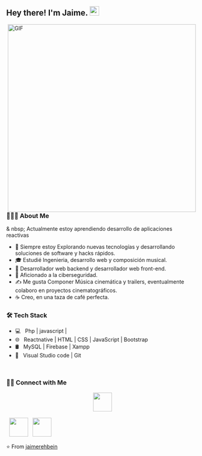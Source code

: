 <h2> Hey there! I'm Jaime. <img src="https://github.com/souvikguria98/souvikguria98/blob/master/Hi.gif" width="25"></h2>
<img align="right" alt="GIF" src="https://media0.giphy.com/media/xUA7bdpLxQhsSQdyog/giphy.gif" width="500"/>

<h3> 👨🏻‍💻 About Me </h3>

& nbsp; Actualmente estoy aprendiendo desarrollo de aplicaciones reactivas
- 🤔  Siempre estoy Explorando nuevas tecnologías y desarrollando soluciones de software y hacks rápidos.
- 🎓  Estudié Ingenieria, desarrollo web y composición musical.
- 💼  Desarrollador web backend y desarrollador web front-end.
- 🌱  Aficionado a la ciberseguridad.
- ✍️  Me gusta Componer Música cinemática y trailers, eventualmente colaboro en proyectos cinematográficos.
- ☕  Creo, en una taza de café perfecta.

<h3>🛠 Tech Stack</h3>

- 💻 &nbsp; Php | javascript |   
- 🌐 &nbsp; Reactnative | HTML | CSS | JavaScript | Bootstrap 
- 🛢 &nbsp; MySQL | Firebase | Xampp
- 🔧 &nbsp;  Visual Studio code  | Git

<br>


<h3> 🤝🏻 Connect with Me </h3>

<p align="center">
&nbsp; <a href="https://twitter.com/JaimeRehbein" target="_blank" rel="noopener noreferrer"><img src="https://img.icons8.com/plasticine/100/000000/twitter.png" width="50" /></a>  
 
&nbsp; <a href="https://www.linkedin.com/in/jaime-rehbein-a3a556169/" target="_blank" rel="noopener noreferrer"><img src="https://img.icons8.com/plasticine/100/000000/linkedin.png" width="50" /></a>
&nbsp; <a href="mailto:rebbeim7@gmail.com" target="_blank" rel="noopener noreferrer"><img src="https://img.icons8.com/plasticine/100/000000/gmail.png"  width="50" /></a>
</p>

⭐️ From [jaimerehbein](https://github.com/jaimerehbein)
